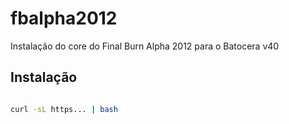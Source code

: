 # fbalpha2012
Instalação do core do Final Burn Alpha 2012 para o Batocera v40

<h2>Instalação</h2>

```bash

curl -sL https... | bash
```  
